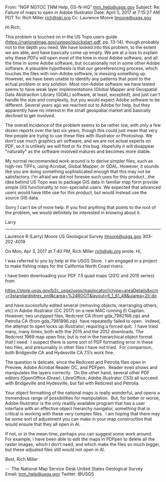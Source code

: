 From: "NGP NGTOC TNM Help, GS-N-HQ" <tnm_help@usgs.gov>
Subject: Re: Failure of maps to open in Adobe Illustrator
Date: April 5, 2017 at 7:15:27 AM PDT
To: Rich Miller <rich@ski.org>
Cc: Laurence Moore <lmoore@usgs.gov>

Hi Rich,

This problem is touched on in the US Topo users guide (https://nationalmap.gov/ustopo/quickstart.pdf, pp. 13-14), though probably not to the depth you need. We have looked into this problem, to the extent we are able, and have basically come up empty. We are at a loss to explain why these PDFs will open most of the time in most Adobe software, and all the time in some Adobe software, but occasionally not in some other Adobe software. A plausible hypothesis is that our georeferencing process, which touches the files with non-Adobe software, is messing something up. However, we have been unable to identify any patterns that point to the actual problem or any solution. Most non-Adobe software we have tested seems to have weak layer implementations (Global Mapper and Geospatial Data Abstraction Library (GDAL) software, at least, excepted), and just can't handle the size and complexity, but you would expect Adobe software to be different. Several years ago we reached out to Adobe for help, but they apparently have no interest in the small geospatial market and basically declined to get involved. 

The overall incidence of the problem seems to be rather low, with only a few dozen reports over the last six years, though this could just mean that very few people are trying to use these files with Illustrator or Photoshop. We don't use much graphics art software, and we are not actual experts on PDF, so it is unlikely we will find or fix this bug. Hopefully it will disappear "naturally" as the software involved matures and becomes more stable.

My normal recommended work-around is to derive simpler files, such as high-res TIFFs, using Acrobat, Global Mapper, or GDAL. However, it sounds like you are doing something sophisticated enough that this may not be satisfactory. I'm afraid we did not foresee such uses for this product...the idea behind US Topo was to package GIS data in familiar map form provide simple GIS functionality to non-specialist users. We expected that advanced users would have little use for this product, but would instead use the source GIS data. 

Sorry I can't be of more help. If you find anything that points to the root of the problem, we would definitely be interested in knowing about it.

Larry

------------------------------------
Laurence R (Larry) Moore
US Geological Survey
lmoore@usgs.gov
303-202-4019

 

On Mon, Apr 3, 2017 at 7:40 PM, Rich Miller ‪<rich@ski.org>‬ wrote:
Hi,

I was referred to you by help at the USGS Store.  I am engaged in a project to make fishing maps for the California North Coast rivers.

I have been downloading your PDF 7.5 quad maps (2012 and 2015 series) from

https://store.usgs.gov/b2c_usgs/usgs/maplocator/(ctype=areaDetails&xcm=r3standardpitrex_prd&carea=%24ROOT&layout=6_1_61_48&uiarea=2)/.do

and have sucessfully edited several (removing objects, rearranging others, etc) in Adobe Illustrator (CC 2017) on a new MAC running El Capitan.  However, two unzipped files, Redcrest CA (from gda_7982168.zip) and Petrolia CA (from gda_7981896.zip)  have repeatedly failed to open.  Indeed, the attempt to open locks up Illustrator, requiring a forced quit.  I have tried many, many times, both with the 2015 and the 2012 downloads. The Redcrest 1969 map open fine, but is not in the hierarchical object format that I need.  I suspect there is some sort of PDF formatting error in these two files, and presumably in other files I have not tried.  For comparison, both Bridgeville CA and Hydesville CA 7.5’s work fine.

The question is delicate, since the Redcrest and Petrolia files open in Preview, Adobe Acrobat Reader DC, and PDFpen.  Reader even shows and manipulates the layers correctly.  On the other hand, several other PDF editors (OpenOffice (Draw), LibreOffice, Adobe Illustrator CS3) all succeed with Bridgeville and Hydesville, but fail with Redcrest and Petrolia.

Your object formatting of the national maps is really wonderful, and opens a tremendous range of possibilities for manipulation.  But, for better or worse, Adobe Illustrator is the only readily available program that has a user interface with an effective object hierarchy navigator, something that is critical is working with these very complex files.  I am hoping that there may be some sort of adjustment you can make in your map construction that would ensure that they all open in AI.

If not, or in the mean time, perhaps you can suggest some work around.  For example, I have been able to edit the maps in PDFpen to delete all the raster images, which I don’t need, and which make the files so much bigger, but these adjusted files still would not open in AI.

Best,
Rich Miller

-- 
The National Map Service Desk
United States Geological Survey
Email: tnm_help@usgs.gov
Twitter: @USGS
